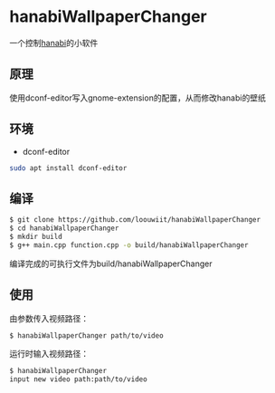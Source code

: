 # hanabiWallpaperChanger
一个控制[hanabi](https://github.com/jeffshee/gnome-ext-hanabi)的小软件

## 原理
使用dconf-editor写入gnome-extension的配置，从而修改hanabi的壁纸

## 环境
* dconf-editor

``` sh
sudo apt install dconf-editor
```

## 编译
``` sh
$ git clone https://github.com/loouwiit/hanabiWallpaperChanger
$ cd hanabiWallpaperChanger
$ mkdir build
$ g++ main.cpp function.cpp -o build/hanabiWallpaperChanger
```
编译完成的可执行文件为build/hanabiWallpaperChanger

## 使用

由参数传入视频路径：
``` sh
$ hanabiWallpaperChanger path/to/video
```

运行时输入视频路径：
``` sh
$ hanabiWallpaperChanger
input new video path:path/to/video
```
